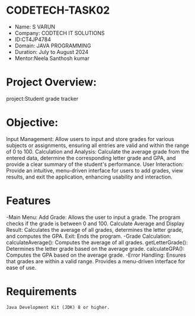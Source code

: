 # CODETECH-TASK02
- Name: S VARUN
- Company: CODTECH IT SOLUTIONS 
- ID:CT4JP4784
- Domain: JAVA PROGRAMMING
- Duration: July to August 2024 
- Mentor:Neela Santhosh kumar

# Project Overview:
project:Student grade tracker

# Objective:
Input Management: Allow users to input and store grades for various subjects or assignments, ensuring all entries are valid and within the range of 0 to 100.
Calculation and Analysis: Calculate the average grade from the entered data, determine the corresponding letter grade and GPA, and provide a clear summary of the student's performance.
User Interaction: Provide an intuitive, menu-driven interface for users to add grades, view results, and exit the application, enhancing usability and interaction.

# Features
-Main Menu:
  Add Grade: Allows the user to input a grade. The program checks if the grade is between 0 and 100.
  Calculate Average and Display Result: Calculates the average of all grades, determines the letter grade, and computes the GPA.
  Exit: Ends the program.
-Grade Calculation:
  calculateAverage(): Computes the average of all grades.
  getLetterGrade(): Determines the letter grade based on the average grade.
  calculateGPA(): Computes the GPA based on the average grade.
-Error Handling:
  Ensures that grades are within a valid range.
  Provides a menu-driven interface for ease of use.
# Requirements
    Java Development Kit (JDK) 8 or higher.
